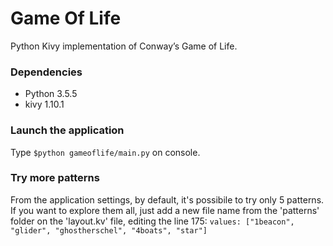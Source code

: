 # Game Of Life
Python Kivy implementation of Conway’s Game of Life.

### Dependencies
* Python 3.5.5
* kivy 1.10.1

### Launch the application
Type `$python gameoflife/main.py` on console.

### Try more patterns
From the application settings, by default, it's possibile to try only 5 patterns.
If you want to explore them all, just add a new file name from the 'patterns' folder
 on the 'layout.kv' file, editing the line 175:
 `values: ["1beacon", "glider", "ghostherschel", "4boats", "star"]`
